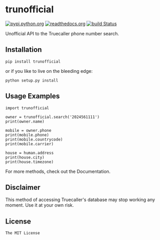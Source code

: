 # trunofficial

[![pypi.python.org](https://img.shields.io/trunofficial/v/Trunofficial.svg)](https://pypi.python.org/ritiek/trunofficial) [![readthedocs.org](https://readthedocs.org/projects/trunofficial/badge/?version=latest)](http://trunofficial.readthedocs.io/en/latest/) [![build Status](https://travis-ci.org/ritiek/trunofficial.svg?branch=master)](https://travis-ci.org/ritiek/trunofficial/)

 Unofficial API to the Truecaller phone number search.

## Installation

 ```
 pip install trunofficial
 ```

or if you like to live on the bleeding edge:

```
python setup.py install
```

## Usage Examples

```
import trunofficial

owner = trunofficial.search('2024561111')
print(owner.name)

mobile = owner.phone
print(mobile.phone)
print(mobile.countrycode)
print(mobile.carrier)

house = human.address
print(house.city)
print(house.timezone)
```

For more methods, check out the Documentation.

## Disclaimer

This method of accessing Truecaller's database may stop working any moment. Use it at your own risk.

## License

`The MIT License`
